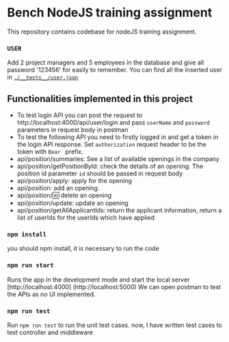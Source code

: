 # Bench NodeJS training assignment

This repository contains codebase for nodeJS training assignment.
### `USER`
Add 2 project managers and 5 employees in the database and give all password '123456' for easily to remember.
You can find all the inserted user in [`./__tests__/user.json`](./__tests__/user.json)
## Functionalities implemented in this project
- To test login API you can post the request to http://localhost:4000/api/user/login and pass `userName` and `password` parameters in request body in postman
- To test the following API you need to firstly logged in and get a token in the login API response. Set `authorization` request header to be the token with `Bear ` prefix.
- api/position/summaries: See a list of available openings in the company
- api/position/getPositionById: check the details of an opening. The position id parameter `id` should be passed in request body
- api/position/apply: apply for the opening
- api/position: add an opening. 
- api/position/:id: delete an opening
- api/position/update: update an opening
- api/position/getAllApplicantIds: return the applicant information, return a list of userIds for the userIds which have applied

### `npm install`
you should npm install, it is necessary to run the code

### `npm run start`
Runs the app in the development mode and start the local server [http://localhost:4000] (http://localhost:5000)
We can open postman to test the APIs as no UI implemented.

### `npm run test`

Run `npm run test` to run the unit test cases. now, I have written test cases to test controller and middleware


